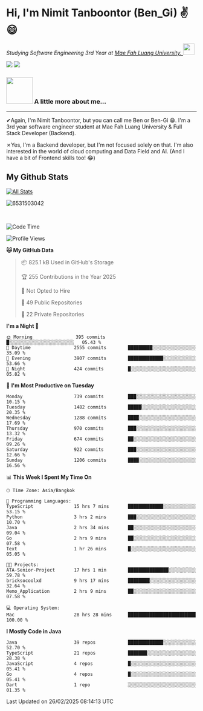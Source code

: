 # Hi, I'm Nimit Tanboontor (Ben_Gi) ✌😄
<p><em>Studying Software Engineering 3rd Year at <a href="https://en.mfu.ac.th/home.html"> Mae Fah Luang University.
</a><img src="https://media.giphy.com/media/WUlplcMpOCEmTGBtBW/giphy.gif" width="30"> </em></p>


[![](https://img.shields.io/badge/linkedin-%230077B5.svg?style=for-the-badge&logo=linkedin)]([https://www.linkedin.com/in/thanaphoom-babparn/](https://www.linkedin.com/in/nimit-tanbooutor-798139246/))
[![](https://img.shields.io/badge/Medium-12100E?style=for-the-badge&logo=medium&logoColor=white)](https://medium.com/@nimittanbooutor)

### <img src="https://media.giphy.com/media/VgCDAzcKvsR6OM0uWg/giphy.gif" width="70"> A little more about me...  

<hr> <!-- Horizontal line -->

&#10004;Again, I'm Nimit Tanboontor, but you can call me Ben or Ben-Gi 😁. I'm a 3rd year software engineer student at Mae Fah Luang University & Full Stack Developer (Backend).

&#10007;Yes, I'm a Backend developer, but I'm not focused solely on that. I'm also interested in the world of cloud computing and Data Field and AI. (And I have a bit of Frontend skills too! 😂)


## My Github Stats

[![All Stats](https://github-readme-stats.vercel.app/api?username=6531503042&show_icons=true&theme=algolia)](https://github.com/6531503042)

<p><img align="center" src="https://github-readme-streak-stats.herokuapp.com/?user=6531503042&" alt="6531503042" /></p>

<br />


<!--START_SECTION:waka-->
![Code Time](http://img.shields.io/badge/Code%20Time-310%20hrs%2042%20mins-blue)

![Profile Views](http://img.shields.io/badge/Profile%20Views-18-blue)

**🐱 My GitHub Data** 

> 📦 825.1 kB Used in GitHub's Storage 
 > 
> 🏆 255 Contributions in the Year 2025
 > 
> 🚫 Not Opted to Hire
 > 
> 📜 49 Public Repositories 
 > 
> 🔑 22 Private Repositories 
 > 
**I'm a Night 🦉** 

```text
🌞 Morning                395 commits         █░░░░░░░░░░░░░░░░░░░░░░░░   05.43 % 
🌆 Daytime                2555 commits        █████████░░░░░░░░░░░░░░░░   35.09 % 
🌃 Evening                3907 commits        █████████████░░░░░░░░░░░░   53.66 % 
🌙 Night                  424 commits         █░░░░░░░░░░░░░░░░░░░░░░░░   05.82 % 
```
📅 **I'm Most Productive on Tuesday** 

```text
Monday                   739 commits         ███░░░░░░░░░░░░░░░░░░░░░░   10.15 % 
Tuesday                  1482 commits        █████░░░░░░░░░░░░░░░░░░░░   20.35 % 
Wednesday                1288 commits        ████░░░░░░░░░░░░░░░░░░░░░   17.69 % 
Thursday                 970 commits         ███░░░░░░░░░░░░░░░░░░░░░░   13.32 % 
Friday                   674 commits         ██░░░░░░░░░░░░░░░░░░░░░░░   09.26 % 
Saturday                 922 commits         ███░░░░░░░░░░░░░░░░░░░░░░   12.66 % 
Sunday                   1206 commits        ████░░░░░░░░░░░░░░░░░░░░░   16.56 % 
```


📊 **This Week I Spent My Time On** 

```text
🕑︎ Time Zone: Asia/Bangkok

💬 Programming Languages: 
TypeScript               15 hrs 7 mins       █████████████░░░░░░░░░░░░   53.15 % 
Python                   3 hrs 2 mins        ███░░░░░░░░░░░░░░░░░░░░░░   10.70 % 
Java                     2 hrs 34 mins       ██░░░░░░░░░░░░░░░░░░░░░░░   09.04 % 
Go                       2 hrs 9 mins        ██░░░░░░░░░░░░░░░░░░░░░░░   07.58 % 
Text                     1 hr 26 mins        █░░░░░░░░░░░░░░░░░░░░░░░░   05.05 % 

🐱‍💻 Projects: 
ATA-Senior-Project       17 hrs 1 min        ███████████████░░░░░░░░░░   59.78 % 
bricksocoolxd            9 hrs 17 mins       ████████░░░░░░░░░░░░░░░░░   32.64 % 
Memo_Application         2 hrs 9 mins        ██░░░░░░░░░░░░░░░░░░░░░░░   07.58 % 

💻 Operating System: 
Mac                      28 hrs 28 mins      █████████████████████████   100.00 % 
```

**I Mostly Code in Java** 

```text
Java                     39 repos            █████████████░░░░░░░░░░░░   52.70 % 
TypeScript               21 repos            ███████░░░░░░░░░░░░░░░░░░   28.38 % 
JavaScript               4 repos             █░░░░░░░░░░░░░░░░░░░░░░░░   05.41 % 
Go                       4 repos             █░░░░░░░░░░░░░░░░░░░░░░░░   05.41 % 
Dart                     1 repo              ░░░░░░░░░░░░░░░░░░░░░░░░░   01.35 % 
```




 Last Updated on 26/02/2025 08:14:13 UTC
<!--END_SECTION:waka-->
